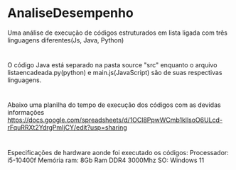 # AnaliseDesempenho
Uma análise de execução de códigos estruturados em lista ligada com três linguagens diferentes(Js, Java, Python)
#
O código Java está separado na pasta source "src" enquanto o arquivo listaencadeada.py(python) e main.js(JavaScript) são de suas respectivas linguagens.
#
Abaixo uma planilha do tempo de execução dos códigos com as devidas informações
https://docs.google.com/spreadsheets/d/1OCl8PpwWCmb1kllsoO6ULcd-rFquRRXt2YdrgPmIjCY/edit?usp=sharing
#
Especificações de hardware aonde foi executado os códigos:
Processador: i5-10400f
Memória ram: 8Gb Ram DDR4 3000Mhz
SO: Windows 11
